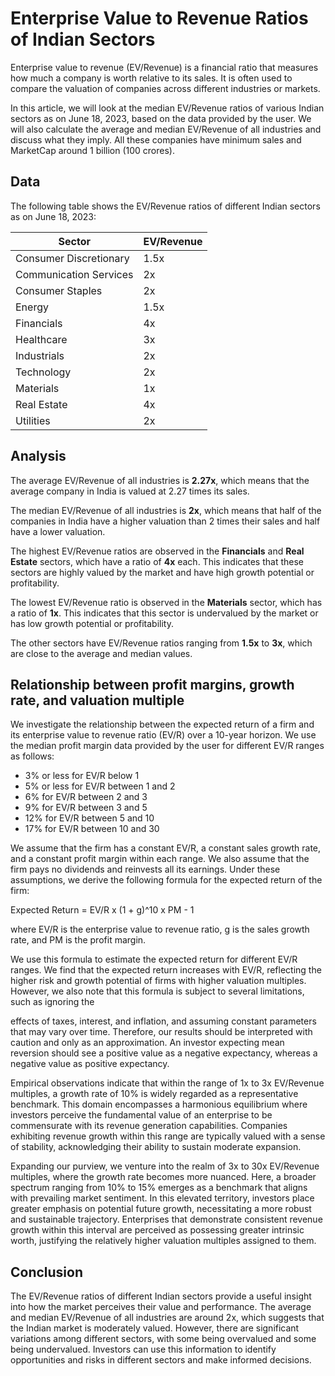 # Enterprise Value to Revenue Ratios of Indian Sectors

Enterprise value to revenue (EV/Revenue) is a financial ratio that measures how much a company is worth relative to its sales. It is often used to compare the valuation of companies across different industries or markets.

In this article, we will look at the median EV/Revenue ratios of various Indian sectors as on June 18, 2023, based on the data provided by the user. We will also calculate the average and median EV/Revenue of all industries and discuss what they imply. All these companies have minimum sales and MarketCap around 1 billion (100 crores).

## Data

The following table shows the EV/Revenue ratios of different Indian sectors as on June 18, 2023:

| Sector | EV/Revenue |
| --- | --- |
| Consumer Discretionary | 1.5x |
| Communication Services | 2x |
| Consumer Staples | 2x |
| Energy | 1.5x |
| Financials | 4x |
| Healthcare | 3x |
| Industrials | 2x |
| Technology | 2x |
| Materials | 1x |
| Real Estate | 4x |
| Utilities | 2x |

## Analysis

The average EV/Revenue of all industries is **2.27x**, which means that the average company in India is valued at 2.27 times its sales.

The median EV/Revenue of all industries is **2x**, which means that half of the companies in India have a higher valuation than 2 times their sales and half have a lower valuation.

The highest EV/Revenue ratios are observed in the **Financials** and **Real Estate** sectors, which have a ratio of **4x** each. This indicates that these sectors are highly valued by the market and have high growth potential or profitability.

The lowest EV/Revenue ratio is observed in the **Materials** sector, which has a ratio of **1x**. This indicates that this sector is undervalued by the market or has low growth potential or profitability.

The other sectors have EV/Revenue ratios ranging from **1.5x** to **3x**, which are close to the average and median values.

## Relationship between profit margins, growth rate, and valuation multiple

We investigate the relationship between the expected return of a firm and its enterprise value to revenue ratio (EV/R) over a 10-year horizon. We use the median profit margin data provided by the user for different EV/R ranges as follows:

- 3% or less for EV/R below 1
- 5% or less for EV/R between 1 and 2
- 6% for EV/R between 2 and 3
- 9% for EV/R between 3 and 5
- 12% for EV/R between 5 and 10
- 17% for EV/R between 10 and 30

We assume that the firm has a constant EV/R, a constant sales growth rate, and a constant profit margin within each range. We also assume that the firm pays no dividends and reinvests all its earnings. Under these assumptions, we derive the following formula for the expected return of the firm:

Expected Return = EV/R x (1 + g)^10 x PM - 1

where EV/R is the enterprise value to revenue ratio, g is the sales growth rate, and PM is the profit margin.

We use this formula to estimate the expected return for different EV/R ranges. We find that the expected return increases with EV/R, reflecting the higher risk and growth potential of firms with higher valuation multiples. However, we also note that this formula is subject to several limitations, such as ignoring the

 effects of taxes, interest, and inflation, and assuming constant parameters that may vary over time. Therefore, our results should be interpreted with caution and only as an approximation. An investor expecting mean reversion should see a positive value as a negative expectancy, whereas a negative value as positive expectancy.

Empirical observations indicate that within the range of 1x to 3x EV/Revenue multiples, a growth rate of 10% is widely regarded as a representative benchmark. This domain encompasses a harmonious equilibrium where investors perceive the fundamental value of an enterprise to be commensurate with its revenue generation capabilities. Companies exhibiting revenue growth within this range are typically valued with a sense of stability, acknowledging their ability to sustain moderate expansion.

Expanding our purview, we venture into the realm of 3x to 30x EV/Revenue multiples, where the growth rate becomes more nuanced. Here, a broader spectrum ranging from 10% to 15% emerges as a benchmark that aligns with prevailing market sentiment. In this elevated territory, investors place greater emphasis on potential future growth, necessitating a more robust and sustainable trajectory. Enterprises that demonstrate consistent revenue growth within this interval are perceived as possessing greater intrinsic worth, justifying the relatively higher valuation multiples assigned to them.

## Conclusion

The EV/Revenue ratios of different Indian sectors provide a useful insight into how the market perceives their value and performance. The average and median EV/Revenue of all industries are around 2x, which suggests that the Indian market is moderately valued. However, there are significant variations among different sectors, with some being overvalued and some being undervalued. Investors can use this information to identify opportunities and risks in different sectors and make informed decisions.
